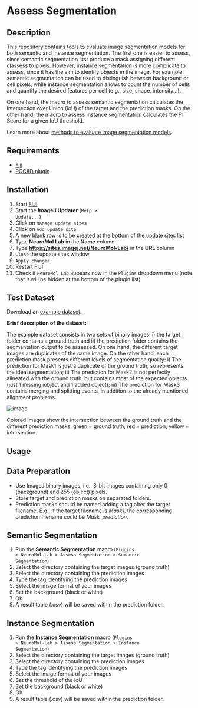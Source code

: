 # Assess Segmentation

## Description

This repository contains tools to evaluate image segmentation models for both semantic and instance segmentation. The first one is easier to assess, since semantic segmentation just produce a mask assigning different classess to pixels. However, instance segmentation is more complicate to assess, since it has the aim to identify objects in the image. For example, semantic segmentation can be used to distinguish between background or cell pixels, while instance segmentation allows to count the number of cells and quantify the desired features per cell (e.g., size, shape, intensity...).

On one hand, the macro to assess semantic segmentation calculates the Intersection over Union (IoU) of the target and the prediction masks. On the other hand, the macro to assess instance segmentation calculates the F1 Score for a given IoU threshold.

Learn more about [methods to evaluate image segmentation models](https://www.jeremyjordan.me/evaluating-image-segmentation-models/).

## Requirements

* [Fiji](https://fiji.sc/)
* [RCC8D plugin](https://blog.bham.ac.uk/intellimic/spatial-reasoning-with-imagej-using-the-region-connection-calculus/)

## Installation

1. Start [FIJI](https://fiji.sc/)
2. Start the **ImageJ Updater** (<code>Help > Update...</code>)
3. Click on <code>Manage update sites</code>
4. Click on <code>Add update site</code>
5. A new blank row is to be created at the bottom of the update sites list
6. Type **NeuroMol Lab** in the **Name** column
7. Type **https://sites.imagej.net/NeuroMol-Lab/** in the **URL** column
8. <code>Close</code> the update sites window
9. <code>Apply changes</code>
10. Restart FIJI
11. Check if <code>NeuroMol Lab</code> appears now in the <code>Plugins</code> dropdown menu (note that it will be hidden at the bottom of the plugin list)

## Test Dataset

Download an [example dataset](https://drive.google.com/drive/folders/1GWtc_4BzsjopVYPYSRw-dscO7DxhoTPq?usp=sharing).

**Brief description of the dataset:**

The example dataset consists in two sets of binary images: i) the target folder contains a ground truth and ii) the prediction folder contains the segmentation output to be assessed. On one hand, the different target images are duplicates of the same image. On the other hand, each prediction mask presents different levels of segmentation quality: i) The prediction for Mask1 is just a duplicate of the ground truth, so represents the ideal segmentation; ii) The prediction for Mask2 is not perfectly alineated with the ground truth, but contains most of the expected objects (just 1 missing iobject and 1 added object); iii) The prediction for Mask3 contains merging and splitting events, in addition to the already mentioned alignment problems. 

![image](https://user-images.githubusercontent.com/39589980/96153231-bd4f1480-0f0d-11eb-88a7-1b34a405e3ef.png)

Colored images show the intersection between the ground truth and the different prediction masks: green = ground truth; red = prediction; yellow = intersection.

## Usage

## Data Preparation

* Use ImageJ binary images, i.e., 8-bit images containing only 0 (background) and 255 (object) pixels.
* Store target and prediction masks on separated folders.
* Prediction masks should be named adding a tag after the target filename. E.g., if the target filename is _Mask1_, the corresponding prediction filename could be _Mask_prediction_.

## Semantic Segmentation

1. Run the **Semantic Segmentation** macro (<code>Plugins > NeuroMol-Lab > Assess Segmentation > Semantic Segmentation</code>)
2. Select the directory containing the target images (ground truth)
3. Select the directory containing the prediction images
4. Type the tag identifying the prediction images
5. Select the image format of your images
6. Set the background (black or white)
7. Ok
8. A result table (.csv) will be saved within the prediction folder.

## Instance Segmentation

1. Run the **Instance Segmentation** macro (<code>Plugins > NeuroMol-Lab > Assess Segmentation > Instance Segmentation</code>)
2. Select the directory containing the target images (ground truth)
3. Select the directory containing the prediction images
4. Type the tag identifying the prediction images
5. Select the image format of your images
6. Set the threshold of the IoU
7. Set the background (black or white)
8. Ok
9. A result table (.csv) will be saved within the prediction folder.
